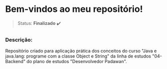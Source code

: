 # Bem-vindos ao meu repositório!

>Status: **Finalizado** ✔️

##

### **Descrição:** 

Repositório criado para aplicação prática dos conceitos do curso "Java e java.lang: programe com a classe Object e String" da linha de estudos "04-Backend" do plano de estudos "Desenvolvedor Padawan".
